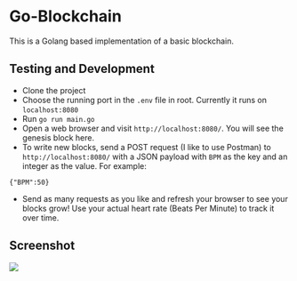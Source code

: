 # Go-Blockchain
This is a Golang based implementation of a basic blockchain.

## Testing and Development
- Clone the project
- Choose the running port in the `.env` file in root. Currently it runs on `localhost:8080`
- Run `go run main.go`
- Open a web browser and visit `http://localhost:8080/`. You will see the genesis block here.
- To write new blocks, send a POST request (I like to use Postman) to `http://localhost:8080/` with a JSON payload with `BPM` as the key and an integer as the value. For example:
```
{"BPM":50}
```
- Send as many requests as you like and refresh your browser to see your blocks grow! Use your actual heart rate (Beats Per Minute) to track it over time.

## Screenshot

![](https://user-images.githubusercontent.com/29003047/115970284-05a35b00-a55f-11eb-980c-1f719c9d3e2b.png)